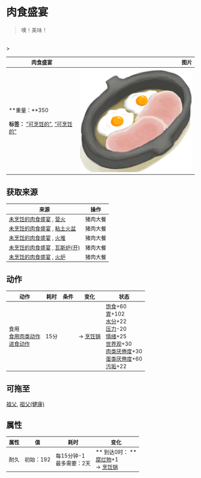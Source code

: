 # 肉食盛宴  
> 噢！美味！  
<br>  
>   
  
  肉食盛宴  |   图片   
 ----  |  ----:   
 **重量：**350<br><br>**标签：**	[“可烹饪的”](tag_Cookable.md), [“可烹饪的”](tag_MealCookingpot.md)  |  <img decoding="async" src="Sprite/PorkFeast.png" href="a.md" style="max-width:300px;max-height:300px;">   
  
## 获取来源  
来源  |  操作  
----  |  ----  
[未烹饪的肉食盛宴](HeartyFeastUncooked.md) , [营火](Campfire.md)  |  猪肉大餐  
[未烹饪的肉食盛宴](HeartyFeastUncooked.md) , [粘土火盆](ClayFirePit.md)  |  猪肉大餐  
[未烹饪的肉食盛宴](HeartyFeastUncooked.md) , [火堆](Fire.md)  |  猪肉大餐  
[未烹饪的肉食盛宴](HeartyFeastUncooked.md) , [瓦斯炉(开)](GasCookerOn.md)  |  猪肉大餐  
[未烹饪的肉食盛宴](HeartyFeastUncooked.md) , [火炉](Stove.md)  |  猪肉大餐  
## 动作  
动作  |  耗时  |  条件  |  变化  |  状态  
----  |  ----  |  ----  |  ----  |  ----  
食用<br>[食用肉类动作](CarnivorousAction.md)<br>[进食动作](EatingAction.md)  |  15分  |    |  → [烹饪锅](CookingPot.md)  |  [饱食](Satiation.md)+60<br>[胃](Stomach.md)+102<br>[水分](Hydration.md)+22<br>[压力](Stress.md)-20<br>[情绪](Morale.md)+25<br>[世界观](Structure.md)+30<br>[肉类<nobr>厌倦度</nobr>](SaturationMeat.md)+30<br>[蛋类<nobr>厌倦度</nobr>](SaturationEggs.md)+60<br>[污垢](Filth.md)+22  
## 可拖至  
[祖父](Grandfather.md), [祖父(健康)](GrandfatherHealthy.md)  
## 属性   
属性  |  值  |  耗时  |  变化  
----  |  ----  |  ----  |  ----  
耐久  |  初始：192  |  每15分钟-1<br>最多需要：2天  |  ** 到达0时： **<br>[腐烂物](RottenRemains.md)+1 <br>→ [烹饪锅](CookingPot.md)  
